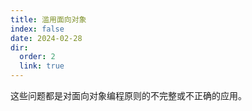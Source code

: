 ```yaml
---
title: 滥用面向对象
index: false
date: 2024-02-28
dir:
  order: 2
  link: true
---
```


这些问题都是对面向对象编程原则的不完整或不正确的应用。

<Catalog />
